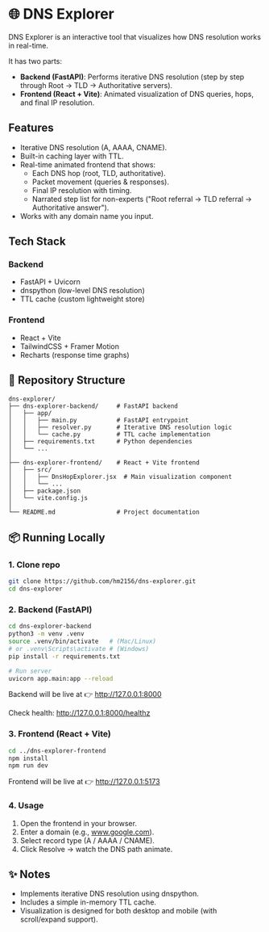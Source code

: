 # 🌐 DNS Explorer

DNS Explorer is an interactive tool that visualizes how DNS resolution works in real-time.

It has two parts:
- **Backend (FastAPI)**: Performs iterative DNS resolution (step by step through Root → TLD → Authoritative servers).
- **Frontend (React + Vite)**: Animated visualization of DNS queries, hops, and final IP resolution.

## Features

- Iterative DNS resolution (A, AAAA, CNAME).
- Built-in caching layer with TTL.
- Real-time animated frontend that shows:
  - Each DNS hop (root, TLD, authoritative).
  - Packet movement (queries & responses).
  - Final IP resolution with timing.
  - Narrated step list for non-experts ("Root referral → TLD referral → Authoritative answer").
- Works with any domain name you input.

## Tech Stack

### Backend
- FastAPI + Uvicorn
- dnspython (low-level DNS resolution)
- TTL cache (custom lightweight store)

### Frontend
- React + Vite
- TailwindCSS + Framer Motion
- Recharts (response time graphs)

## 📂 Repository Structure

```
dns-explorer/
├── dns-explorer-backend/     # FastAPI backend
│   ├── app/
│   │   ├── main.py           # FastAPI entrypoint
│   │   ├── resolver.py       # Iterative DNS resolution logic
│   │   └── cache.py          # TTL cache implementation
│   ├── requirements.txt      # Python dependencies
│   └── ...                   
│
├── dns-explorer-frontend/    # React + Vite frontend
│   ├── src/
│   │   ├── DnsHopExplorer.jsx  # Main visualization component
│   │   └── ...                 
│   ├── package.json
│   └── vite.config.js
│
└── README.md                 # Project documentation
```

## 📦 Running Locally

### 1. Clone repo
```bash
git clone https://github.com/hm2156/dns-explorer.git
cd dns-explorer
```

### 2. Backend (FastAPI)
```bash
cd dns-explorer-backend
python3 -m venv .venv
source .venv/bin/activate   # (Mac/Linux)
# or .venv\Scripts\activate # (Windows)
pip install -r requirements.txt

# Run server
uvicorn app.main:app --reload
```

Backend will be live at 👉 http://127.0.0.1:8000

Check health: http://127.0.0.1:8000/healthz

### 3. Frontend (React + Vite)
```bash
cd ../dns-explorer-frontend
npm install
npm run dev
```

Frontend will be live at 👉 http://127.0.0.1:5173

### 4. Usage
1. Open the frontend in your browser.
2. Enter a domain (e.g., www.google.com).
3. Select record type (A / AAAA / CNAME).
4. Click Resolve → watch the DNS path animate.

## ✨ Notes

- Implements iterative DNS resolution using dnspython.
- Includes a simple in-memory TTL cache.
- Visualization is designed for both desktop and mobile (with scroll/expand support).
